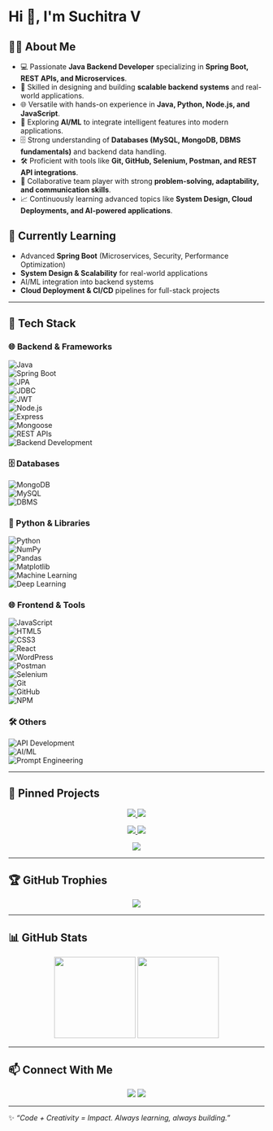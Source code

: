 # Hi 👋, I'm Suchitra V

## 👩‍💻 About Me

- 💻 Passionate **Java Backend Developer** specializing in **Spring Boot, REST APIs, and Microservices**.  
- 🚀 Skilled in designing and building **scalable backend systems** and real-world applications.  
- 🌐 Versatile with hands-on experience in **Java, Python, Node.js, and JavaScript**.  
- 🧠 Exploring **AI/ML** to integrate intelligent features into modern applications.  
- 🗄️ Strong understanding of **Databases (MySQL, MongoDB, DBMS fundamentals)** and backend data handling.  
- 🛠️ Proficient with tools like **Git, GitHub, Selenium, Postman, and REST API integrations**.  
- 🤝 Collaborative team player with strong **problem-solving, adaptability, and communication skills**.  
- 📈 Continuously learning advanced topics like **System Design, Cloud Deployments, and AI-powered applications**.  

## 🌱 Currently Learning

- Advanced **Spring Boot** (Microservices, Security, Performance Optimization)  
- **System Design & Scalability** for real-world applications  
- AI/ML integration into backend systems  
- **Cloud Deployment & CI/CD** pipelines for full-stack projects


---

## 🚀 Tech Stack

### 🌐 Backend & Frameworks
![Java](https://img.shields.io/badge/Java-ED8B00?style=for-the-badge&logo=openjdk&logoColor=white)  
![Spring Boot](https://img.shields.io/badge/SpringBoot-6DB33F?style=for-the-badge&logo=springboot&logoColor=white)  
![JPA](https://img.shields.io/badge/JPA-59666C?style=for-the-badge&logo=hibernate&logoColor=white)  
![JDBC](https://img.shields.io/badge/JDBC-007396?style=for-the-badge&logo=java&logoColor=white)  
![JWT](https://img.shields.io/badge/JWT-000000?style=for-the-badge&logo=JSON%20web%20tokens)  
![Node.js](https://img.shields.io/badge/Node.js-43853D?style=for-the-badge&logo=node.js&logoColor=white)  
![Express](https://img.shields.io/badge/Express.js-000000?style=for-the-badge&logo=express&logoColor=white)  
![Mongoose](https://img.shields.io/badge/Mongoose-880000?style=for-the-badge&logo=mongoose&logoColor=white)  
![REST APIs](https://img.shields.io/badge/REST-02569B?style=for-the-badge&logo=postman&logoColor=white)  
![Backend Development](https://img.shields.io/badge/Backend-8A2BE2?style=for-the-badge)

### 🗄️ Databases
![MongoDB](https://img.shields.io/badge/MongoDB-4EA94B?style=for-the-badge&logo=mongodb&logoColor=white)  
![MySQL](https://img.shields.io/badge/MySQL-005C84?style=for-the-badge&logo=mysql&logoColor=white)  
![DBMS](https://img.shields.io/badge/DBMS-F9A825?style=for-the-badge)

### 🐍 Python & Libraries
![Python](https://img.shields.io/badge/Python-3776AB?style=for-the-badge&logo=python&logoColor=white)  
![NumPy](https://img.shields.io/badge/Numpy-013243?style=for-the-badge&logo=numpy&logoColor=white)  
![Pandas](https://img.shields.io/badge/Pandas-150458?style=for-the-badge&logo=pandas&logoColor=white)  
![Matplotlib](https://img.shields.io/badge/Matplotlib-11557c?style=for-the-badge&logo=plotly&logoColor=white)  
![Machine Learning](https://img.shields.io/badge/ML-102230?style=for-the-badge&logo=tensorflow&logoColor=orange)  
![Deep Learning](https://img.shields.io/badge/DL-FF6F00?style=for-the-badge&logo=keras&logoColor=white)

### 🌐 Frontend & Tools
![JavaScript](https://img.shields.io/badge/JavaScript-323330?style=for-the-badge&logo=javascript&logoColor=f7df1e)  
![HTML5](https://img.shields.io/badge/HTML5-E34F26?style=for-the-badge&logo=html5&logoColor=white)  
![CSS3](https://img.shields.io/badge/CSS3-1572B6?style=for-the-badge&logo=css3&logoColor=white)  
![React](https://img.shields.io/badge/React-61DAFB?style=for-the-badge&logo=react&logoColor=black)  
![WordPress](https://img.shields.io/badge/WordPress-21759B?style=for-the-badge&logo=wordpress&logoColor=white)  
![Postman](https://img.shields.io/badge/Postman-FF6C37?style=for-the-badge&logo=postman&logoColor=white)  
![Selenium](https://img.shields.io/badge/Selenium-43B02A?style=for-the-badge&logo=selenium&logoColor=white)  
![Git](https://img.shields.io/badge/Git-F05032?style=for-the-badge&logo=git&logoColor=white)  
![GitHub](https://img.shields.io/badge/GitHub-181717?style=for-the-badge&logo=github&logoColor=white)  
![NPM](https://img.shields.io/badge/NPM-CB3837?style=for-the-badge&logo=npm&logoColor=white)

### 🛠️ Others
![API Development](https://img.shields.io/badge/API-007ACC?style=for-the-badge)  
![AI/ML](https://img.shields.io/badge/AI%2FML-FF6F00?style=for-the-badge)  
![Prompt Engineering](https://img.shields.io/badge/Prompt_Engineering-6A1B9A?style=for-the-badge)


---

## 📌 Pinned Projects  
<p align="center">
  <a href="https://github.com/Suchitra-V31/Web-development-projects">
    <img src="https://github-readme-stats.vercel.app/api/pin/?username=Suchitra-V31&repo=Web-development-projects&theme=tokyonight" />
  </a>
  <a href="https://github.com/Suchitra-V31/Java-Programming">
    <img src="https://github-readme-stats.vercel.app/api/pin/?username=Suchitra-V31&repo=Java-Programming&theme=tokyonight" />
  </a>
</p>
<p align="center">
  <a href="https://github.com/Suchitra-V31/LeetCode-Problems">
    <img src="https://github-readme-stats.vercel.app/api/pin/?username=Suchitra-V31&repo=LeetCode-Problems&theme=tokyonight" />
  </a>
  <a href="https://github.com/Suchitra-V31/Springboot-Projects">
    <img src="https://github-readme-stats.vercel.app/api/pin/?username=Suchitra-V31&repo=Springboot-Projects&theme=tokyonight" />
  </a>
</p>
<p align="center">
  <a href="https://github.com/Suchitra-V31/Machine-learning-projects">
    <img src="https://github-readme-stats.vercel.app/api/pin/?username=Suchitra-V31&repo=Machine-learning-projects&theme=tokyonight" />
  </a>
</p>

---
## 🏆 GitHub Trophies  
<p align="center">
  <img src="https://github-profile-trophy.vercel.app/?username=Suchitra-V31&theme=tokyonight&no-frame=true&row=1&column=6" />
</p>

---

## 📊 GitHub Stats
<p align="center">
  <img src="https://github-readme-stats.vercel.app/api?username=Suchitra-V31&show_icons=true&theme=tokyonight" height="160px"/>
  <img src="https://github-readme-streak-stats.herokuapp.com/?user=Suchitra-V31&theme=tokyonight" height="160px"/>
</p>

---

## 📫 Connect With Me  
<p align="center">
  <a href="mailto:suchitravelusamy@gmail.com"><img src="https://img.shields.io/badge/Email-D14836?style=for-the-badge&logo=gmail&logoColor=white"/></a>
    <a href="https://linkedin.com/in/YOUR_LINKEDIN"><img src="https://img.shields.io/badge/LinkedIn-blue?style=for-the-badge&logo=linkedin"/></a>

</p>

---

✨ *“Code + Creativity = Impact. Always learning, always building.”*  

